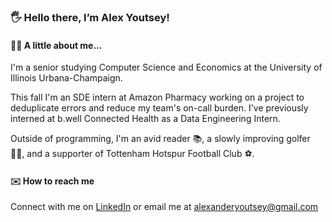 ### 🖐 Hello there, I’m Alex Youtsey!

#### 👦🏻 A little about me...

I'm a senior studying Computer Science and Economics at the University of Illinois Urbana-Champaign.

This fall I'm an SDE intern at Amazon Pharmacy working on a project to deduplicate errors and reduce my team's on-call burden. 
I've previously interned at b.well Connected Health as a Data Engineering Intern.

Outside of programming, I'm an avid reader 📚, a slowly improving golfer 🏌️‍♂️, and a supporter of Tottenham Hotspur Football Club ⚽️.

#### ✉️ How to reach me

Connect with me on [LinkedIn](https://www.linkedin.com/in/alexyoutsey/) or email me at alexanderyoutsey@gmail.com
